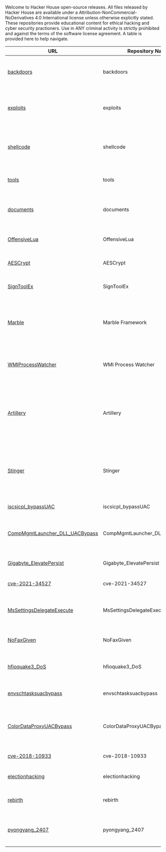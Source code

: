 Welcome to Hacker House open-source releases. All files released by Hacker House are available under a Attribution-NonCommercial-NoDerivatives 4.0 International license unless otherwise explicitly stated. These repositories provide educational content for ethical hacking and cyber security practioners. Use in ANY criminal activity is strictly prohibited and against the terms of the software license agreement. A table is provided here to help navigate.

| URL | Repository Name | Description |
| --- | --------------- | ----------- |
| [backdoors](https://github.com/hackerhouse-opensource/backdoors) | backdoors | Tools for maintaining access to systems and proof-of-concept demonstrations. |
| [exploits](https://github.com/hackerhouse-opensource/exploits) | exploits | exploits and proof-of-concept vulnerability demonstration files from the team at Hacker House |
| [shellcode](https://github.com/hackerhouse-opensource/shellcode) | shellcode | shellcode are codes designed to be injected into the memory space of another process during exploitation. |
| [tools](https://github.com/hackerhouse-opensource/tools) | tools | A collection of tools created for computer security research purposes. |
| [documents](https://github.com/hackerhouse-opensource/documents) | documents | Papers, presentations and documents from the team at Hacker House. |
| [OffensiveLua](https://github.com/hackerhouse-opensource/OffensiveLua) | OffensiveLua | Offensive Lua. A project to create Lua hacking scripts for Windows platforms. |
| [AESCrypt](https://github.com/hackerhouse-opensource/AESCrypt) | AESCrypt | AES-256 Microsoft Cryptography API Example. |
| [SignToolEx](https://github.com/hackerhouse-opensource/SignToolEx) | SignToolEx | Hack "signtool.exe" to use expired certificates for code-signing |
| [Marble](https://github.com/hackerhouse-opensource/marble) | Marble Framework | Marble Framework allows for flexible and easy-to-use obfuscation when developing tools, fixed source from Wikileaks |
| [WMIProcessWatcher](https://github.com/hackerhouse-opensource/WMIProcessWatcher) | WMI Process Watcher | A CIA tradecraft technique to asynchronously detect when a process is created using WMI. | 
| [Artillery](https://github.com/hackerhouse-opensource/Artillery) | Artillery | A CIA technique for UAC bypass which utilizes elevated COM object to write to System32 and an auto-elevated process to execute as administrator for persistence. |
| [Stinger](https://github.com/hackerhouse-opensource/Stinger) | Stinger | A CIA technique for UAC bypass that obtains the token from an auto-elevated process, modifies it, and reuses it to execute as administrator. 20% cooler |
| [iscsicpl_bypassUAC](https://github.com/hackerhouse-opensource/iscsicpl_bypassUAC) | iscsicpl_bypassUAC | UAC bypass for x64 Windows 7 - 11 |
| [CompMgmtLauncher_DLL_UACBypass](https://github.com/hackerhouse-opensource/CompMgmtLauncher_DLL_UACBypass) | CompMgmtLauncher_DLL_UACBypass | CompMgmtLauncher & Sharepoint DLL Search Order hijacking UAC/persist via OneDrive |
| [Gigabyte_ElevatePersist](https://github.com/hackerhouse-opensource/Gigabyte_ElevatePersist) | Gigabyte_ElevatePersist | Giga-byte Control Center (GCC) Elevation & Persist |
| [cve-2021-34527](https://github.com/hackerhouse-opensource/cve-2021-34527) | cve-2021-34527 | CVE-2021-34527 AddPrinterDriverEx() Privilege Escalation |
| [MsSettingsDelegateExecute](https://github.com/hackerhouse-opensource/MsSettingsDelegateExecute) | MsSettingsDelegateExecute | Bypass UAC on Windows 10/11 x64 using ms-settings DelegateExecute registry key. |
| [NoFaxGiven](https://github.com/hackerhouse-opensource/NoFaxGiven) | NoFaxGiven | Code Execution & Persistence in NETWORK SERVICE FAX Service |
| [hfioquake3_DoS](https://github.com/hackerhouse-opensource/hfioquake3_DoS) | hfioquake3_DoS | ioquake3 engine is vulnerable to a remotely exploitable off-by-one overflow |
| [envschtasksuacbypass](https://github.com/hackerhouse-opensource/envschtasksuacbypass) | envschtasksuacbypass | Bypass UAC elevation on Windows 8 (build 9600) & above. |
| [ColorDataProxyUACBypass](https://github.com/hackerhouse-opensource/ColorDataProxyUACBypass) | ColorDataProxyUACBypass | Exploits undocumented elevated COM interface ICMLuaUtil to trigger UAC bypass. Win 7 & up. |
| [cve-2018-10933](https://github.com/hackerhouse-opensource/cve-2018-10933) | cve-2018-10933 | cve-2018-10933 libssh authentication bypass |
| [electionhacking](https://github.com/hackerhouse-opensource/electionhacking) | electionhacking | Diebold Accuvote-TSx Election Machine Hacking |
| [rebirth](https://github.com/hackerhouse-opensource/rebirth) | rebirth | rebirth IOS11 - 11.3.1 jailbreak security research utility |
| [pyongyang_2407](https://github.com/hackerhouse-opensource/pyongyang_2407) | pyongyang_2407 | Pyongyang 2407 - Android ROM from North Korea, hardware and booting instructions. |
